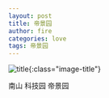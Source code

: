 ```yaml
---
layout: post
title: 帝景园
author: fire
categories: love 
tags: 帝景园
---
```


![title](https://image.sideproject.cn/titlex/titlex_019.jpg){:class="image-title"}

南山 科技园 帝景园